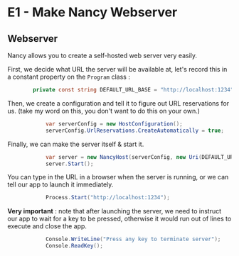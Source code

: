 
# E1 - Make Nancy Webserver

## Webserver

Nancy allows you to create a self-hosted web server very easily.

First, we decide what URL the server will be available at, let's record this in a constant property on the `Program` class :

```cs
        private const string DEFAULT_URL_BASE = "http://localhost:1234";
```

Then, we create a configuration and tell it to figure out URL reservations for us. (take my word on this, you don't want to do this on your own.)

```cs
            var serverConfig = new HostConfiguration();
            serverConfig.UrlReservations.CreateAutomatically = true;
```

Finally, we can make the server itself & start it.
```cs
            var server = new NancyHost(serverConfig, new Uri(DEFAULT_URL_BASE));
            server.Start();
```
You can type in the URL in a browser when the server is running, or we can tell our app to launch it immediately.

```cs
            Process.Start("http://localhost:1234");
```

**Very important** : note that after launching the server, we need to instruct our app to wait for a key to be pressed, otherwise it would run out of lines to execute and close the app.

```cs
            Console.WriteLine("Press any key to terminate server");
            Console.ReadKey();
```
